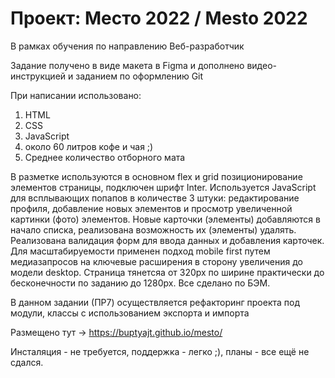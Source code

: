 # Проект: Место 2022 / Mesto 2022
В рамках обучения по направлению Веб-разработчик

Задание получено в виде макета в Figma и дополнено видео-инструкцией и заданием по оформлению Git

При написании использовано:
1. HTML
2. CSS
3. JavaScript
4. около 60 литров кофе и чая ;)
5. Среднее количество отборного мата

В разметке используются в основном flex и grid позиционирование элементов страницы, подключен шрифт Inter. Используется JavaScript для всплывающих попапов в количестве 3 штуки: редактирование профиля, добавление новых элементов и просмотр увеличенной картинки (фото) элементов. Новые карточки (элементы) добавляются в начало списка, реализована возможность их (элементы) удалять. Реализована валидация форм для ввода данных и добавления карточек. Для масштабируемости применен подход mobile first путем медиазапросов на ключевые расширения в сторону увеличения до модели desktop. Страница тянетсяа от 320px по ширине практически до бесконечности по заданию до 1280px. Все сделано по БЭМ.

В данном задании (ПР7) осуществляется рефакторинг проекта под модули, классы с использованием экспорта и импорта

Размещено тут -> https://buptyajt.github.io/mesto/

Инсталяция - не требуется, поддержка - легко ;), планы - все ещё не сдался.
